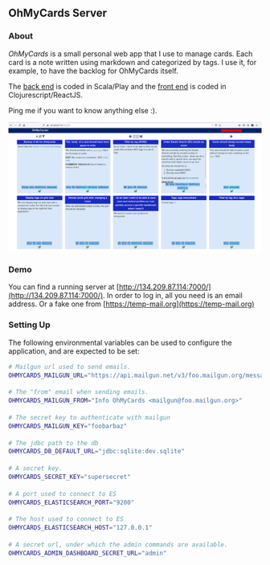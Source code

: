 ## OhMyCards Server

### About

*OhMyCards* is a small personal web app that I use to manage cards. Each card is
a note written using markdown and categorized by tags. I use it, for example, to
have the backlog for OhMyCards itself.

The [back end](https://github.com/vitorqb/oh-my-cards) is coded in Scala/Play and the [front end](https://github.com/vitorqb/oh-my-cards) is coded in Clojurescript/ReactJS.

Ping me if you want to know anything else :).

![Image of cards grid](./img/grid.png)


### Demo

You can find a running server at [http://134.209.87.114:7000/](http://134.209.87.114:7000/). In
order to log in, all you need is an email address. Or a fake one from
[https://temp-mail.org](https://temp-mail.org)


### Setting Up

The following environmental variables can be used to configure the
application, and are expected to be set:

```bash
# Mailgun url used to send emails.
OHMYCARDS_MAILGUN_URL="https://api.mailgun.net/v3/foo.mailgun.org/messages"

# The "from" email when sending emails.
OHMYCARDS_MAILGUN_FROM="Info OhMyCards <mailgun@foo.mailgun.org>"

# The secret key to authenticate with mailgun
OHMYCARDS_MAILGUN_KEY="foobarbaz"

# The jdbc path to the db
OHMYCARDS_DB_DEFAULT_URL="jdbc:sqlite:dev.sqlite"

# A secret key.
OHMYCARDS_SECRET_KEY="supersecret"

# A port used to connect to ES
OHMYCARDS_ELASTICSEARCH_PORT="9200"

# The host used to connect to ES
OHMYCARDS_ELASTICSEARCH_HOST="127.0.0.1"

# A secret url, under which the admin commands are available.
OHMYCARDS_ADMIN_DASHBOARD_SECRET_URL="admin"
```


